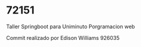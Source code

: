 # 72151
Taller Springboot para Uniminuto Porgramacion web

Commit realizado por Edison Williams 926035
